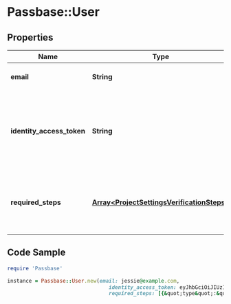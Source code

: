# Passbase::User

## Properties

Name | Type | Description | Notes
------------ | ------------- | ------------- | -------------
**email** | **String** | Email with which the user was created | [optional] 
**identity_access_token** | **String** | Access token in the shape of a JsonWebToken used as a Bearer token when submitting identity data  | [optional] 
**required_steps** | [**Array&lt;ProjectSettingsVerificationSteps&gt;**](ProjectSettingsVerificationSteps.md) | List of the steps through which the user must go through to complete their verification  | [optional] 

## Code Sample

```ruby
require 'Passbase'

instance = Passbase::User.new(email: jessie@example.com,
                                 identity_access_token: eyJhbGciOiJIUzI1NiIsI...,
                                 required_steps: [{&quot;type&quot;:&quot;email&quot;,&quot;document_types&quot;:[&quot;EMAIL&quot;]},{&quot;type&quot;:&quot;liveness_check&quot;,&quot;document_types&quot;:[&quot;FACE_VIDEO&quot;]},{&quot;type&quot;:&quot;country&quot;,&quot;document_types&quot;:[&quot;COUNTRY&quot;]},{&quot;type&quot;:&quot;identity_document_check&quot;,&quot;document_types&quot;:[&quot;PASSPORT&quot;,&quot;DRIVERS_LICENSE&quot;]},{&quot;type&quot;:&quot;insurance_card_scan&quot;,&quot;document_types&quot;:[&quot;HEALTH_INSURANCE_CARD&quot;]}])
```


